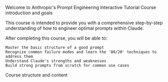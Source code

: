 Welcome to Anthropic's Prompt Engineering Interactive Tutorial
Course introduction and goals

This course is intended to provide you with a comprehensive step-by-step understanding of how to engineer optimal prompts within Claude.

After completing this course, you will be able to:

    Master the basic structure of a good prompt
    Recognize common failure modes and learn the '80/20' techniques to address them
    Understand Claude's strengths and weaknesses
    Build strong prompts from scratch for common use cases

Course structure and content
